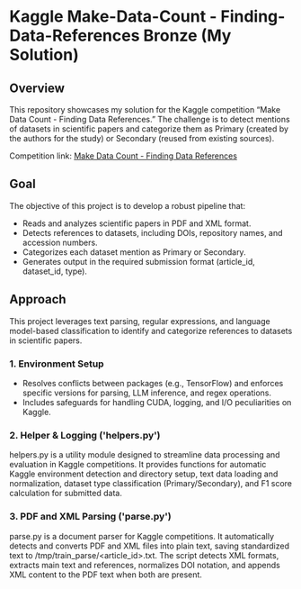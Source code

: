 # Kaggle Make-Data-Count - Finding-Data-References Bronze (My Solution)

## Overview
This repository showcases my solution for the Kaggle competition “Make Data Count - Finding Data References.” The challenge is to detect mentions of datasets in scientific papers and categorize them as Primary (created by the authors for the study) or Secondary (reused from existing sources).

Competition link: [Make Data Count - Finding Data References](https://www.kaggle.com/competitions/make-data-count-finding-data-references/overview)

## Goal
The objective of this project is to develop a robust pipeline that:
* Reads and analyzes scientific papers in PDF and XML format.
* Detects references to datasets, including DOIs, repository names, and accession numbers.
* Categorizes each dataset mention as Primary or Secondary.
* Generates output in the required submission format (article_id, dataset_id, type).

## Approach
This project leverages text parsing, regular expressions, and language model-based classification to identify and categorize references to datasets in scientific papers.

### 1. Environment Setup
* Resolves conflicts between packages (e.g., TensorFlow) and enforces specific versions for parsing, LLM inference, and regex operations.
* Includes safeguards for handling CUDA, logging, and I/O peculiarities on Kaggle.

### 2. Helper & Logging ('helpers.py')
helpers.py is a utility module designed to streamline data processing and evaluation in Kaggle competitions. It provides functions for automatic Kaggle environment detection and directory setup, text data loading and normalization, dataset type classification (Primary/Secondary), and F1 score calculation for submitted data.

### 3. PDF and XML Parsing ('parse.py')
parse.py is a document parser for Kaggle competitions. It automatically detects and converts PDF and XML files into plain text, saving standardized text to /tmp/train_parse/<article_id>.txt. The script detects XML formats, extracts main text and references, normalizes DOI notation, and appends XML content to the PDF text when both are present.



